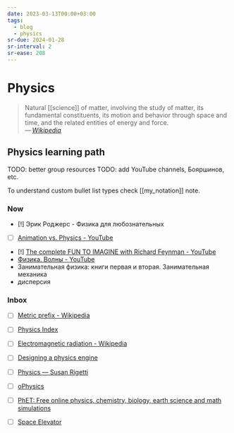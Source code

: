 ```yaml
---
date: 2023-03-13T00:00+03:00
tags:
  - blog
  - physics
sr-due: 2024-01-28
sr-interval: 2
sr-ease: 208
---
```


# Physics

> Natural [[science]] of matter, involving the study of matter, its fundamental
> constituents, its motion and behavior through space and time, and the related
> entities of energy and force.\
> — <cite>[Wikipedia](https://en.wikipedia.org/wiki/Physics)</cite>

## Physics learning path

TODO: better group resources
TODO: add YouTube channels, Бояршинов, etc.

To understand custom bullet list types check [[my_notation]] note.

### Now

- [!] Эрик Роджерс - Физика для любознательных
- [ ] [Animation vs. Physics - YouTube](https://www.youtube.com/watch?v=ErMSHiQRnc8)
- [!] [The complete FUN TO IMAGINE with Richard Feynman - YouTube](https://www.youtube.com/watch?v=P1ww1IXRfTA)
- [Физика. Волны - YouTube](https://www.youtube.com/playlist?list=PLxGo9dxQkqWB7xCLfpO3ec6sOUkaVIWyn)
- Занимательная физика: книги первая и вторая. Занимательная механика
- дисперсия

### Inbox

- [ ] [Metric prefix - Wikipedia](https://en.wikipedia.org/wiki/Metric_prefix)
- [ ] [Physics Index](https://www.mathsisfun.com/physics/index.html)
- [ ] [Electromagnetic radiation - Wikipedia](https://en.wikipedia.org/wiki/Electromagnetic_radiation)
- [ ] [Designing a physics engine](https://winter.dev/articles/physics-engine)
- [ ] [Physics — Susan Rigetti](https://www.susanrigetti.com/physics)

- [ ] [oPhysics](http://ophysics.com/index.html)
- [ ] [PhET: Free online physics, chemistry, biology, earth science and math simulations](https://phet.colorado.edu/)
- [ ] [Space Elevator](https://neal.fun/space-elevator/)
